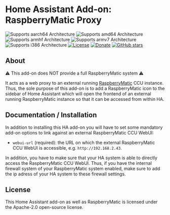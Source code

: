 # Home Assistant Add-on: RaspberryMatic Proxy

![Supports aarch64 Architecture][aarch64-shield] ![Supports amd64 Architecture][amd64-shield] ![Supports armhf Architecture][armhf-shield] ![Supports armv7 Architecture][armv7-shield] ![Supports i386 Architecture][i386-shield]
[![License](https://img.shields.io/github/license/jens-maus/RaspberryMatic.svg)](https://github.com/jens-maus/RaspberryMatic/blob/master/LICENSE)
[![Donate](https://img.shields.io/badge/donate-PayPal-green.svg)](https://www.paypal.com/cgi-bin/webscr?cmd=_s-xclick&hosted_button_id=RAQSDY9YNZVCL)
[![GitHub stars](https://img.shields.io/github/stars/jens-maus/RaspberryMatic.svg?style=social&label=Star)](https://github.com/jens-maus/RaspberryMatic/stargazers/)

## About

⚠️ This add-on does NOT provide a full RaspberryMatic system ⚠️

It acts as a web proxy to an external running [RaspberryMatic](raspberrymatic) CCU instance. Thus, the sole purpose of this add-on is to add a RaspberryMatic icon to the sidebar of Home Assistant which will open the frontend of an external running RaspberryMatic instance so that it can be accessed from within HA.

## Documentation / Installation

In addition to installing this HA add-on you will have to set some mandatory add-on options to link against an external RaspberryMatic CCU WebUI:

- `webui-url` (required): the URL on which the external RaspberryMatic CCU WebUI is accessible, e.g. `http://192.168.2.43`.

In addition, you have to make sure that your HA system is able to directly access the RaspberryMatic CCU WebUI. Thus, if you have the internal firewall system of your RaspberryMatic system enabled, make sure to add the ip adress of your HA system to these firewall settings.

## License

This Home Assistant add-on as well as RaspberryMatic is licensed under the Apache-2.0 open-source license.

[aarch64-shield]: https://img.shields.io/badge/aarch64-yes-green.svg
[amd64-shield]: https://img.shields.io/badge/amd64-yes-green.svg
[armhf-shield]: https://img.shields.io/badge/armhf-no-red.svg
[armv7-shield]: https://img.shields.io/badge/armv7-yes-green.svg
[i386-shield]: https://img.shields.io/badge/i386-no-red.svg
[raspberrymatic]: https://github.com/jens-maus/RaspberryMatic
